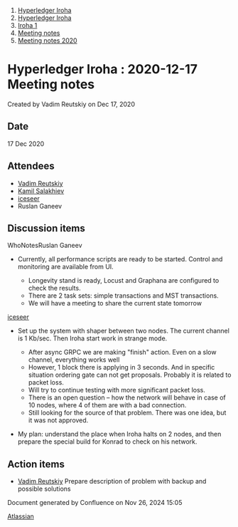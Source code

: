 1. [Hyperledger Iroha](index.html)
2. [Hyperledger Iroha](Hyperledger-Iroha_20873224.html)
3. [Iroha 1](Iroha-1_21015959.html)
4. [Meeting notes](Meeting-notes_21016018.html)
5. [Meeting notes 2020](Meeting-notes-2020_21016022.html)

# Hyperledger Iroha : 2020-12-17 Meeting notes

Created by Vadim Reutskiy on Dec 17, 2020

## Date

17 Dec 2020

## Attendees

- [Vadim Reutskiy](https://lf-hyperledger.atlassian.net/wiki/people/5b8d04b72786fb2bf79a7405?ref=confluence)
- [Kamil Salakhiev](https://lf-hyperledger.atlassian.net/wiki/people/557058:07723e0b-a027-4cc4-ad6d-324e41cccb4d?ref=confluence)
- [iceseer](https://lf-hyperledger.atlassian.net/wiki/people/557058:4990bcb6-a037-4038-8a49-fdcc925bfb4f?ref=confluence)
- Ruslan Ganeev

## Discussion items

WhoNotesRuslan Ganeev

- Currently, all performance scripts are ready to be started. Control and monitoring are available from UI.
  
  - Longevity stand is ready, Locust and Graphana are configured to check the results.
  - There are 2 task sets: simple transactions and MST transactions.
  - We will have a meeting to share the current state tomorrow

[iceseer](https://lf-hyperledger.atlassian.net/wiki/people/557058:4990bcb6-a037-4038-8a49-fdcc925bfb4f?ref=confluence)

- Set up the system with shaper between two nodes. The current channel is 1 Kb/sec. Then Iroha start work in strange mode. 
  
  - After async GRPC we are making "finish" action. Even on a slow channel, everything works well
  - However, 1 block there is applying in 3 seconds. And in specific situation ordering gate can not get proposals. Probably it is related to packet loss.
  - Will try to continue testing with more significant packet loss.
  - There is an open question – how the network will behave in case of 10 nodes, where 4 of them are with a bad connection.
  - Still looking for the source of that problem. There was one idea, but it was not approved.
- My plan: understand the place when Iroha halts on 2 nodes, and then prepare the special build for Konrad to check on his network.

## Action items

- [Vadim Reutskiy](https://lf-hyperledger.atlassian.net/wiki/people/5b8d04b72786fb2bf79a7405?ref=confluence) Prepare description of problem with backup and possible solutions

Document generated by Confluence on Nov 26, 2024 15:05

[Atlassian](http://www.atlassian.com/)
